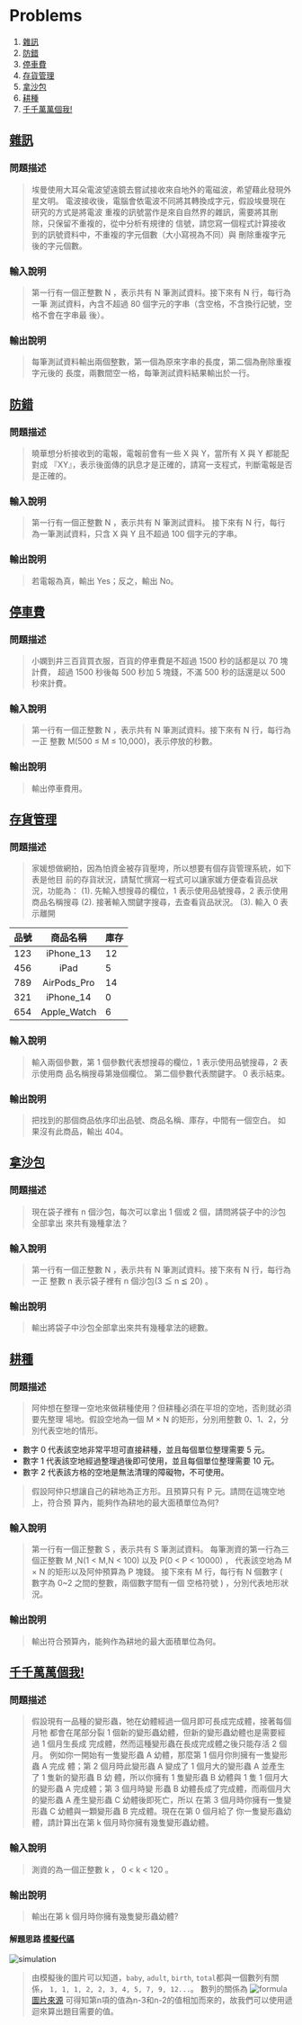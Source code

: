 # Problems

1. [雜訊](#雜訊)
2. [防錯](#防錯)
3. [停車費](#停車費)
4. [存貨管理](#存貨管理)
5. [拿沙包](#拿沙包)
6. [耕種](#耕種)
7. [千千萬萬個我!](#千千萬萬個我)

## [雜訊](./exercise_1_230315/src/Main.java)

### 問題描述

>埃曼使用大耳朵電波望遠鏡去嘗試接收來自地外的電磁波，希望藉此發現外星文明。
電波接收後，電腦會依電波不同將其轉換成字元，假設埃曼現在研究的方式是將電波
重複的訊號當作是來自自然界的雜訊，需要將其刪除，只保留不重複的，從中分析有規律的
信號，請您寫一個程式計算接收到的訊號資料中，不重複的字元個數（大小寫視為不同）與
刪除重複字元後的字元個數。

### 輸入說明

>第一行有一個正整數 N ，表示共有 N 筆測試資料。接下來有 N 行，每行為一筆
測試資料，內含不超過 80 個字元的字串（含空格，不含換行記號，空格不會在字串最
後）。

### 輸出說明

>每筆測試資料輸出兩個整數，第一個為原來字串的長度，第二個為刪除重複字元後的
長度，兩數間空一格，每筆測試資料結果輸出於一行。

## [防錯](./exercise_2_230315/src/Main.java)

### 問題描述

>曉華想分析接收到的電報，電報前會有一些 X 與 Y，當所有 X 與 Y 都能配對成
『XY』，表示後面傳的訊息才是正確的，請寫一支程式，判斷電報是否是正確的。

### 輸入說明

>第一行有一個正整數 N ，表示共有 N 筆測試資料。
接下來有 N 行，每行為一筆測試資料，只含 X 與 Y 且不超過 100 個字元的字串。

### 輸出說明

>若電報為真，輸出 Yes；反之，輸出 No。

## [停車費](./exercise_3_230315/src/Main.java)

### 問題描述

>小嫻到井三百貨買衣服，百貨的停車費是不超過 1500 秒的話都是以 70 塊計費，
超過 1500 秒後每 500 秒加 5 塊錢，不滿 500 秒的話還是以 500 秒來計費。

### 輸入說明

>第一行有一個正整數 N ，表示共有 N 筆測試資料。接下來有 N 行，每行為一正
整數 M(500 ≤ M ≤ 10,000)，表示停放的秒數。

### 輸出說明

>輸出停車費用。

## [存貨管理](./exercise_4_230315/src/Main.java)

### 問題描述

>家媛想做網拍，因為怕資金被存貨壓垮，所以想要有個存貨管理系統，如下表是他目
前的存貨狀況，請幫忙撰寫一程式可以讓家媛方便查看貨品狀況，功能為：
>(1). 先輸入想搜尋的欄位，1 表示使用品號搜尋，2 表示使用商品名稱搜尋
>(2). 接著輸入關鍵字搜尋，去查看貨品狀況。
>(3). 輸入 0 表示離開

|品號|商品名稱|庫存|
|:-|:-:|:-|
|123|iPhone_13|12|
|456|iPad|5|
|789|AirPods_Pro|14|
|321|iPhone_14|0|
|654|Apple_Watch|6|

### 輸入說明

>輸入兩個參數，第 1 個參數代表想搜尋的欄位，1 表示使用品號搜尋，2 表示使用商
品名稱搜尋第幾個欄位。
第二個參數代表關鍵字。
0 表示結束。

### 輸出說明

>把找到的那個商品依序印出品號、商品名稱、庫存，中間有一個空白。
如果沒有此商品，輸出 404。

## [拿沙包](./exercise_5_230315/src/Main.java)

### 問題描述

>現在袋子裡有 n 個沙包，每次可以拿出 1 個或 2 個，請問將袋子中的沙包全部拿出
來共有幾種拿法？

### 輸入說明

>第一行有一個正整數 N ，表示共有 N 筆測試資料。接下來有 N 行，每行為一正
整數 n 表示袋子裡有 n 個沙包(3 ≦ n ≦ 20) 。

### 輸出說明

>輸出將袋子中沙包全部拿出來共有幾種拿法的總數。

## [耕種](./exercise_6_230315/src/Main.java)

### 問題描述

>阿仲想在整理一空地來做耕種使用？但耕種必須在平坦的空地，否則就必須要先整理
場地。假設空地為一個 M × N 的矩形，分別用整數 0、1、2，分別代表空地的情形。

- 數字 0 代表該空地非常平坦可直接耕種，並且每個單位整理需要 5 元。
- 數字 1 代表該空地經過整理過後即可使用，並且每個單位整理需要 10 元。
- 數字 2 代表該方格的空地是無法清理的障礙物，不可使用。

>假設阿仲只想讓自己的耕地為正方形。且預算只有 P 元。請問在這塊空地上，符合預
算內，能夠作為耕地的最大面積單位為何?

### 輸入說明

>第一行有一個正整數 S ，表示共有 S 筆測試資料。
每筆測資的第一行為三個正整數 M ,N(1 < M,N < 100) 以及 P(0 < P < 10000) ，
代表該空地為 M × N 的矩形以及阿仲預算為 P 塊錢。
接下來有 M 行，每行有 N 個數字 ( 數字為 0~2 之間的整數，兩個數字間有一個
空格符號 ) ，分別代表地形狀況。

### 輸出說明

>輸出符合預算內，能夠作為耕地的最大面積單位為何。

## [千千萬萬個我!](./exercise_7_230315/src/Main.java)

### 問題描述

>假設現有一品種的變形蟲，牠在幼體經過一個月即可長成完成體，接著每個月牠
都會在尾部分裂 1 個新的變形蟲幼體，但新的變形蟲幼體也是需要經過 1 個月生長成
完成體，然而這種變形蟲在長成完成體之後只能存活 2 個月。
例如你一開始有一隻變形蟲 A 幼體，那麼第 1 個月你則擁有一隻變形蟲 A 完成
體；第 2 個月時此變形蟲 A 變成了 1 個月大的變形蟲 A 並產生了 1 隻新的變形蟲 B 幼
體，所以你擁有 1 隻變形蟲 B 幼體與 1 隻 1 個月大的變形蟲 A 完成體；第 3 個月時變
形蟲 B 幼體長成了完成體，而兩個月大的變形蟲 A 產生變形蟲 C 幼體後即死亡，所以
在第 3 個月時你擁有一隻變形蟲 C 幼體與一顆變形蟲 B 完成體。現在在第 0 個月給了
你一隻變形蟲幼體，請計算出在第 k 個月時你擁有幾隻變形蟲幼體。

### 輸入說明

>測資的為一個正整數 k ， 0 < k < 120 。

### 輸出說明

>輸出在第 k 個月時你擁有幾隻變形蟲幼體?

#### 解題思路 [模擬代碼](./exercise_7_230315_sim/src/Main.java)

![simulation](./exercise_7_230315_sim/simulation.png)
>由模擬後的圖片可以知道，`baby`, `adult`, `birth`, `total`都與一個數列有關係， `1, 1, 1, 2, 2, 3, 4, 5, 7, 9, 12...`。
>數列的關係為 ![formula](./exercise_7_230315_sim/formula.jpg)
[圖片來源](https://www.numerade.com/ask/question/we-work-with-sequence-with-a-recursive-formula-is-as-follows-x0-1-2-l-en-tn-2-n-3-vn-2-3-the-sequence-therefore-looks-like-111223457912-for-example-13-31-0-1-1-2-24-6-243-4-7-85-24-5-etc-pro-66856/)
>可得知第n項的值為n-3和n-2的值相加而來的，故我們可以使用遞迴來算出題目需要的值。
